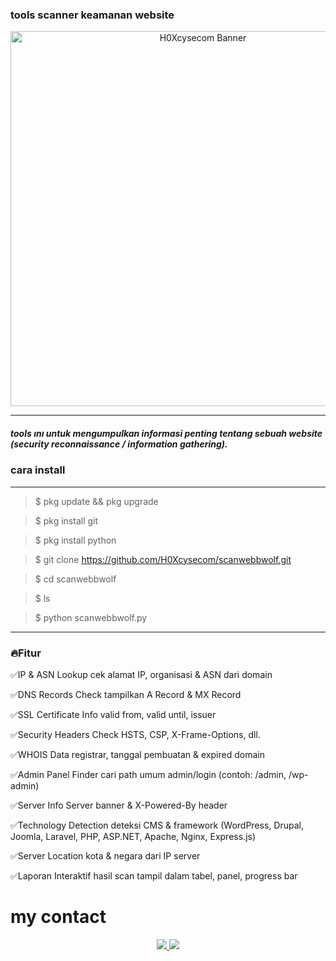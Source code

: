 ### tools scanner keamanan website 

<p align="center">
  <img src="https://f.top4top.io/p_3548uxbn50.jpg" alt="H0Xcysecom Banner" width="600"/>
</p>

---

##### tools ını untuk mengumpulkan informasi penting tentang sebuah website (security reconnaissance / information gathering).

 ### cara install

---

> $ pkg update && pkg upgrade 

> $ pkg install git

> $ pkg install python

> $ git clone https://github.com/H0Xcysecom/scanwebbwolf.git

> $ cd scanwebbwolf

> $ ls 

> $ python scanwebbwolf.py

---

### 🔥Fitur

✅IP & ASN Lookup  cek alamat IP, organisasi & ASN dari domain

✅DNS Records Check  tampilkan A Record & MX Record

✅SSL Certificate Info  valid from, valid until, issuer

✅Security Headers Check  HSTS, CSP, X-Frame-Options, dll.

✅WHOIS Data  registrar, tanggal pembuatan & expired domain

✅Admin Panel Finder  cari path umum admin/login (contoh: /admin, /wp-admin)

✅Server Info  Server banner & X-Powered-By header

✅Technology Detection  deteksi CMS & framework (WordPress, Drupal, Joomla, Laravel, PHP, ASP.NET, Apache, Nginx, Express.js)

✅Server Location  kota & negara dari IP server

✅Laporan Interaktif  hasil scan tampil dalam tabel, panel, progress bar


# my contact
<p align="center">
  <a href="https://t.me/ownFrostWolf">
    <img src="https://img.shields.io/badge/Telegram-000000?style=for-the-badge&logo=telegram&logoColor=white" />
  </a>
  <a href="https://www.tiktok.com/@latest_news_team.markasv?_t=ZS-8zmyWM7yZBB&_r=1">
    <img src="https://img.shields.io/badge/TikTok-000000?style=for-the-badge&logo=tiktok&logoColor=white" />
  </a>
</p>
